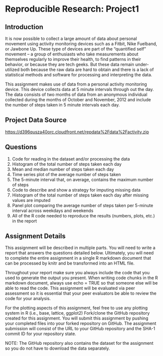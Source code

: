 # Reproducible Research: Project1

## Introduction
It is now possible to collect a large amount of data about personal movement using activity monitoring devices such as a Fitbit, Nike Fuelband, or Jawbone Up. These type of devices are part of the “quantified self” movement – a group of enthusiasts who take measurements about themselves regularly to improve their health, to find patterns in their behavior, or because they are tech geeks. But these data remain under-utilized both because the raw data are hard to obtain and there is a lack of statistical methods and software for processing and interpreting the data.

This assignment makes use of data from a personal activity monitoring device. This device collects data at 5 minute intervals through out the day. The data consists of two months of data from an anonymous individual collected during the months of October and November, 2012 and include the number of steps taken in 5 minute intervals each day.

## Project Data Source

https://d396qusza40orc.cloudfront.net/repdata%2Fdata%2Factivity.zip

## Questions

1.	Code for reading in the dataset and/or processing the data
2.	Histogram of the total number of steps taken each day
3.	Mean and median number of steps taken each day
4.	Time series plot of the average number of steps taken
5.	The 5-minute interval that, on average, contains the maximum number of steps
6.	Code to describe and show a strategy for imputing missing data
7.	Histogram of the total number of steps taken each day after missing values are imputed
8.	Panel plot comparing the average number of steps taken per 5-minute interval across weekdays and weekends
9.	All of the R code needed to reproduce the results (numbers, plots, etc.) in the report


## Assignment Details
This assignment will be described in multiple parts. You will need to write a report that answers the questions detailed below. Ultimately, you will need to complete the entire assignment in a single R markdown document that can be processed by knitr and be transformed into an HTML file.

Throughout your report make sure you always include the code that you used to generate the output you present. When writing code chunks in the R markdown document, always use echo = TRUE so that someone else will be able to read the code. This assignment will be evaluated via peer assessment so it is essential that your peer evaluators be able to review the code for your analysis.

For the plotting aspects of this assignment, feel free to use any plotting system in R (i.e., base, lattice, ggplot2)
Fork/clone the GitHub repository created for this assignment. You will submit this assignment by pushing your completed files into your forked repository on GitHub. The assignment submission will consist of the URL to your GitHub repository and the SHA-1 commit ID for your repository state.

NOTE: The GitHub repository also contains the dataset for the assignment so you do not have to download the data separately.

